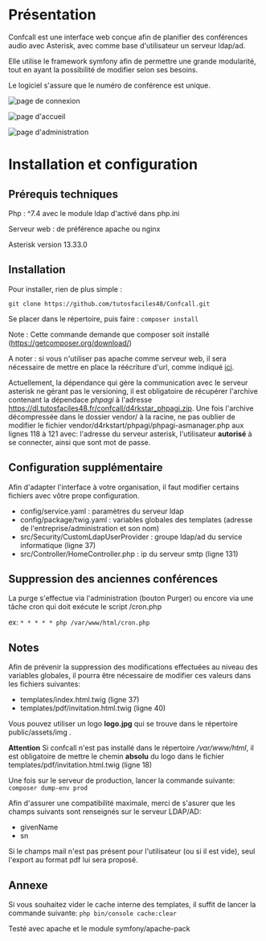 # Présentation

Confcall est une interface web conçue afin de planifier des conférences audio avec Asterisk, avec comme base d'utilisateur un serveur ldap/ad.

Elle utilise le framework symfony afin de permettre une grande modularité, tout en ayant la possibilité de modifier selon ses besoins.

Le logiciel s'assure que le numéro de conférence est unique.

![page de connexion](https://dl.tutosfaciles48.fr/confcall/login_final.png)

![page d'accueil](https://dl.tutosfaciles48.fr/confcall/index_final.png)

![page d'administration](https://dl.tutosfaciles48.fr/confcall/admin_final.png)

# Installation et configuration

## Prérequis techniques
Php : ^7.4 avec le module ldap d'activé dans php.ini

Serveur web : de préférence apache ou nginx

Asterisk version 13.33.0

## Installation

Pour installer, rien de plus simple :

`git clone https://github.com/tutosfaciles48/Confcall.git`

Se placer dans le répertoire, puis faire : `composer install`

Note : Cette commande demande que composer soit installé (https://getcomposer.org/download/)

A noter : si vous n'utiliser pas apache comme serveur web, il sera nécessaire de mettre en place la réécriture d'url, comme indiqué [ici](https://symfony.com/doc/current/setup/web_server_configuration.html).

Actuellement, la dépendance qui gère la communication avec le serveur asterisk ne gérant pas le versioning, il est obligatoire de récupérer l'archive contenant la dépendace *phpagi* à l'adresse https://dl.tutosfaciles48.fr/confcall/d4rkstar_phpagi.zip.
Une fois l'archive décompressée dans le dossier vendor/ à la racine, ne pas oublier de modifier le fichier vendor/d4rkstart/phpagi/phpagi-asmanager.php aux lignes 118 à 121 avec: l'adresse du serveur asterisk, l'utilisateur **autorisé** à se connecter, ainsi que sont mot de passe.

## Configuration supplémentaire

Afin d'adapter l'interface à votre organisation, il faut modifier certains fichiers avec vôtre prope configuration.

- config/service.yaml : paramètres du serveur ldap
- config/package/twig.yaml : variables globales des templates (adresse de l'entreprise/administration et son nom)
- src/Security/CustomLdapUserProvider : groupe ldap/ad du service informatique (ligne 37)
- src/Controller/HomeController.php : ip du serveur smtp (ligne 131)

## Suppression des anciennes conférences

La purge s'effectue via l'administration (bouton Purger) ou encore via une tâche cron qui doit exécute le script /cron.php

ex: `* * * * * php /var/www/html/cron.php`

## Notes

Afin de prévenir la suppression des modifications effectuées au niveau des variables globales, il pourra être nécessaire de modifier ces valeurs dans les fichiers suivantes:
- templates/index.html.twig (ligne 37)
- templates/pdf/invitation.html.twig (ligne 40)

Vous pouvez utiliser un logo **logo.jpg** qui se trouve dans le répertoire public/assets/img .

**Attention** Si confcall n'est pas installé dans le répertoire _/var/www/html_, il est obligatoire de mettre le chemin **absolu** du logo dans le fichier templates/pdf/invitation.html.twig (ligne 18)

Une fois sur le serveur de production, lancer la commande suivante: `composer dump-env prod`

Afin d'assurer une compatibilité maximale, merci de s'asurer que les champs suivants sont renseignés sur le serveur LDAP/AD:
- givenName
- sn

Si le champs mail n'est pas présent pour l'utilisateur (ou si il est vide), seul l'export au format pdf lui sera proposé.

## Annexe

Si vous souhaitez vider le cache interne des templates, il suffit de lancer la commande suivante: `php bin/console cache:clear`

Testé avec apache et le module symfony/apache-pack
